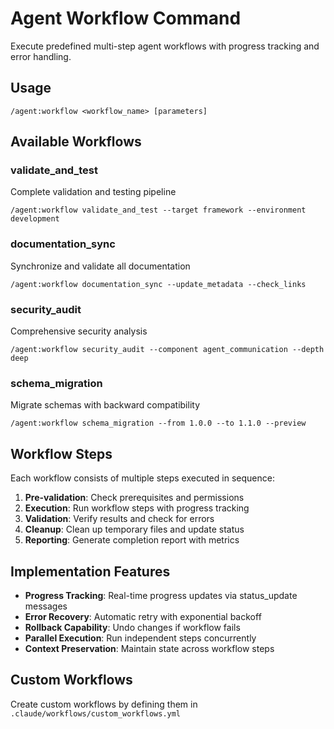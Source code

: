 # Agent Workflow Command

Execute predefined multi-step agent workflows with progress tracking and error handling.

## Usage
`/agent:workflow <workflow_name> [parameters]`

## Available Workflows

### validate_and_test
Complete validation and testing pipeline
```
/agent:workflow validate_and_test --target framework --environment development
```

### documentation_sync
Synchronize and validate all documentation
```
/agent:workflow documentation_sync --update_metadata --check_links
```

### security_audit
Comprehensive security analysis
```
/agent:workflow security_audit --component agent_communication --depth deep
```

### schema_migration
Migrate schemas with backward compatibility
```
/agent:workflow schema_migration --from 1.0.0 --to 1.1.0 --preview
```

## Workflow Steps
Each workflow consists of multiple steps executed in sequence:

1. **Pre-validation**: Check prerequisites and permissions
2. **Execution**: Run workflow steps with progress tracking  
3. **Validation**: Verify results and check for errors
4. **Cleanup**: Clean up temporary files and update status
5. **Reporting**: Generate completion report with metrics

## Implementation Features
- **Progress Tracking**: Real-time progress updates via status_update messages
- **Error Recovery**: Automatic retry with exponential backoff
- **Rollback Capability**: Undo changes if workflow fails
- **Parallel Execution**: Run independent steps concurrently
- **Context Preservation**: Maintain state across workflow steps

## Custom Workflows
Create custom workflows by defining them in `.claude/workflows/custom_workflows.yml`